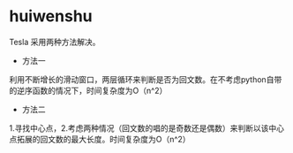 # huiwenshu
Tesla
采用两种方法解决。
- 方法一

利用不断增长的滑动窗口，两层循环来判断是否为回文数。在不考虑python自带的逆序函数的情况下，时间复杂度为O（n^2）
- 方法二

1.寻找中心点，2.考虑两种情况（回文数的唱的是奇数还是偶数）来判断以该中心点拓展的回文数的最大长度。时间复杂度为O（n^2）
